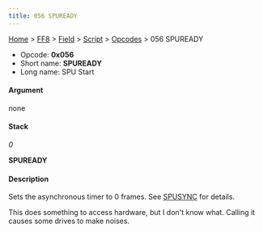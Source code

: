 ```yaml
---
title: 056 SPUREADY
---
```


[Home](../../../../Main%20Page.md) > [FF8](../../../../FF8.md) > [Field](../../../Field.md) > [Script](../../Script.md) > [Opcodes](../Opcodes.md) > 056 SPUREADY

-   Opcode: **0x056**
-   Short name: **SPUREADY**
-   Long name: SPU Start

#### Argument

none

#### Stack

  
*0*

**SPUREADY**

#### Description

Sets the asynchronous timer to 0 frames. See [SPUSYNC][] for details.

This does something to access hardware, but I don't know what. Calling
it causes some drives to make noises.

  [SPUSYNC]: 164%20SPUSYNC.md "wikilink"
